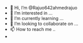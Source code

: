 - 👋 Hi, I’m @Rajuo642ahmedrajuo
- 👀 I’m interested in ...
- 🌱 I’m currently learning ...
- 💞️ I’m looking to collaborate on ...
- 📫 How to reach me ..
- 

<!---
Rajuo642ahmedrajuo/Rajuo642ahmedrajuo is a ✨ special ✨ repository because its `README.md` (this file) appears on your GitHub profile.
You can click the Preview link to take a look at your changes.
--->
